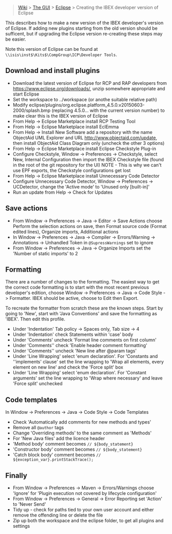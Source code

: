 > [Wiki](Home) > [The GUI](The-GUI) > [Eclipse](GUI-Eclipse) > Creating the IBEX developer version of Eclipse

This describes how to make a new version of the IBEX developer's version of Eclipse. If adding new plugins starting from the old version should be sufficent, but if upgrading the Eclipse version re-creating these steps may be easier.

Note this version of Eclipse can be found at ``\\isis\inst$\Kits$\CompGroup\ICP\Developer Tools``.

## Download and install plugins

* Download the latest version of Eclipse for RCP and RAP developers from https://www.eclipse.org/downloads/, unzip somewhere appropriate and start Eclipse
* Set the workspace to ../workspace (or anothe suitable relative path)
* Modify eclipse/plugins/org.eclipse.platform_4.5.0.v20150603-2000/splash.bmp (replacing 4.5.0... with the current version number) to make clear this is the IBEX version of Eclipse
* From Help -> Eclipse Marketplace install RCP Testing Tool
* From Help -> Eclipse Marketplace install EclEmma
* From Help -> Install New Software add a repository with the name ObjectAid UML Explorer and URL http://www.objectaid.com/update, then install ObjectAid Class Diagram only (uncheck the other 3 options)
* From Help -> Eclipse Marketplace install Eclipse Checkstyle Plug-in
* Configure Checkstyle, Window -> Preferences -> Checkstyle, select New, Internal Configuration then import the IBEX Checkstyle file (found in the root of the git repository for the UI) NOTE - This is why we can't use EPF exports, the Checkstyle configurations get lost
* From Help -> Eclipse Marketplace install Unnecessary Code Detector
* Configure Unnecessary Code Detector, Window -> Preferences -> UCDetector, change the 'Active mode' to 'Unused only [built-in]'
* Run an update from Help -> Check for Updates

Save actions
------------

* From Window -> Preferences -> Java -> Editor -> Save Actions choose Perform the selection actions on save, then Format source code (Format edited lines), Organize imports, Additional actions
* In Window -> Preferences -> Java -> Compiler -> Errors/Warning -> Annotations -> Unhandled Token in ``@SupressWarnings`` set to ignore
* From Window -> Preferences -> Java -> Organize Imports set the 'Number of static imports' to 2

Formatting
----------

There are a number of changes to the formatting. The easiest way to get the correct code formatting is to start with the most recent previous developer's edition, choose Window -> Preferences -> Java -> Code Style -> Formatter. IBEX should be active, choose to Edit then Export.

To recreate the formatter from scratch these are the known steps. Start by going to 'New', start with 'Java Conventions' and save the formatting as 'IBEX'. Then edit this profile.

* Under 'Indentation' Tab policy -> Spaces only, Tab size -> 4
* Under 'Indentation' check Statements within 'case' body
* Under 'Comments' uncheck 'Format line comments on first column'
* Under 'Comments'' check 'Enable header comment formatting'
* Under 'Comments'' uncheck 'New line after @param tags'
* Under 'Line Wrapping' select 'enum declaration'. For 'Constants and ''implements' clause' set the line wrapping to 'Wrap all elements, every element on new line' and check the 'Force split' box
* Under 'Line Wrapping' select 'enum declaration'. For 'Constant arguments' set the line wrapping to 'Wrap where necessary' and leave 'Force split' unchecked

Code templates
--------------

In Window -> Preferences -> Java -> Code Style -> Code Templates

* Check 'Automatically add comments for new methods and types'
* Remove all ``@author`` tags
* Change 'Overriding methods' to the same comment as 'Methods'
* For 'New Java files' add the licence header
* 'Method body' comment becomes ``// ${body_statement}``
* 'Constructor body' comment becomes ``// ${body_statement}``
* 'Catch block body' comment becomes ``// ${exception_var}.printStackTrace();``

Finally
-------

* From Window -> Preferences -> Maven -> Errors/Warnings choose 'Ignore' for 'Plugin execution not covered by lifecycle configuration'
* From Window -> Preferences -> General -> Error Reporting set 'Action' to 'Never Send'
* Tidy up - check for paths tied to your own user account and either remove the offending line or delete the file
* Zip up both the workspace and the eclipse folder, to get all plugins and settings

